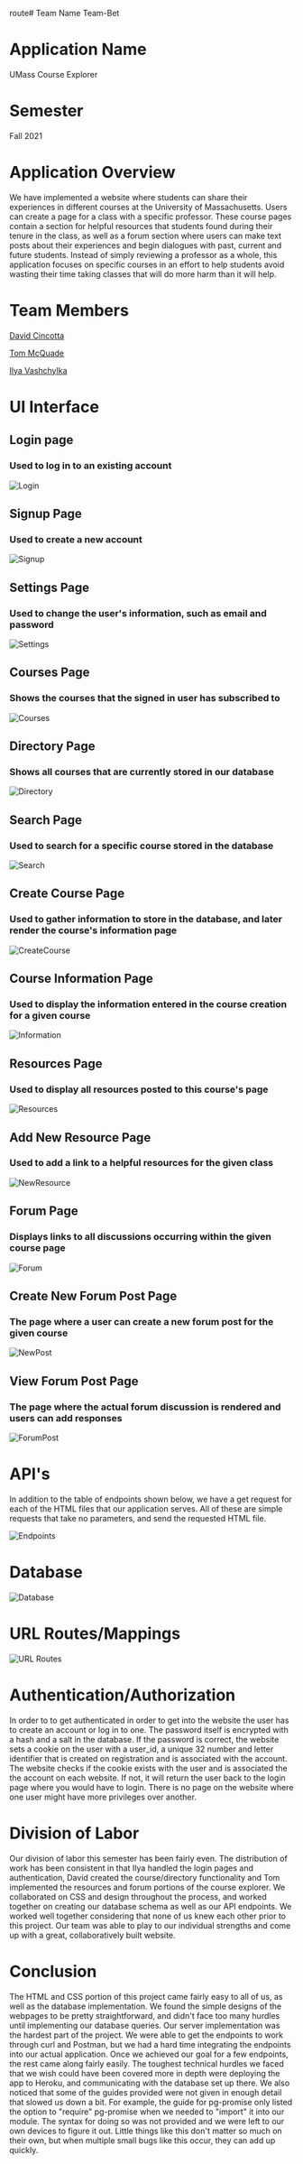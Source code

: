 route# Team Name
Team-Bet

# Application Name
UMass Course Explorer

# Semester
Fall 2021

# Application Overview
We have implemented a website where students can share their experiences in different courses at the University of Massachusetts.  Users can create a page for a class with a specific professor.  These course pages contain a section for helpful resources that students found during their tenure in the class, as well as a forum section where users can make text posts about their experiences and begin dialogues with past, current and future students.  Instead of simply reviewing a professor as a whole, this application focuses on specific courses in an effort to help students avoid wasting their time taking classes that will do more harm than it will help.

# Team Members

[David Cincotta](https://github.com/DavidCincotta)

[Tom McQuade](https://github.com/tommcquade)

[Ilya Vashchylka](https://github.com/ilyavash)

# UI Interface

## Login page
### Used to log in to an existing account
![Login](/screenshots/finalLogin.JPG "login")

## Signup Page
### Used to create a new account
![Signup](/screenshots/finalSignup.JPG "Signup")

## Settings Page
### Used to change the user's information, such as email and password
![Settings](/screenshots/finalSettings.JPG "Settings")

## Courses Page
### Shows the courses that the signed in user has subscribed to
![Courses](/screenshots/finalCourses.JPG "Courses")

## Directory Page
### Shows all courses that are currently stored in our database
![Directory](/screenshots/finalDirectory.JPG "Directory")

## Search Page
### Used to search for a specific course stored in the database
![Search](/screenshots/finalSearch.JPG "Search")

## Create Course Page
### Used to gather information to store in the database, and later render the course's information page
![CreateCourse](/screenshots/finalCreateCourse.JPG "CreateCourse")

## Course Information Page
### Used to display the information entered in the course creation for a given course
![Information](/screenshots/finalInformation.JPG "Information")

## Resources Page
### Used to display all resources posted to this course's page
![Resources](/screenshots/finalResources.JPG "Resources")

## Add New Resource Page
### Used to add a link to a helpful resources for the given class
![NewResource](/screenshots/finalNewResource.JPG "NewResource")

## Forum Page
### Displays links to all discussions occurring within the given course page
![Forum](/screenshots/finalForum.JPG "Forum")

## Create New Forum Post Page
### The page where a user can create a new forum post for the given course
![NewPost](/screenshots/finalNewPost.JPG "NewPost")

## View Forum Post Page
### The page where the actual forum discussion is rendered and users can add responses
![ForumPost](/screenshots/finalForumPost.JPG "ForumPost")











# API's
In addition to the table of endpoints shown below, we have a get request for each of the HTML files that our application serves.  All of these are simple requests that take no parameters, and send the requested HTML file.

![Endpoints](/docs/finalEndpoints.png "endpoints")


# Database

![Database](/docs/finalDatabase.png "database")

# URL Routes/Mappings

![URL Routes](/docs/routes.png "urlroutes")


# Authentication/Authorization

In order to to get authenticated in order to get into the website the user has to create an account or log in to one. The password itself is encrypted with a hash and a salt in the database. If the password is correct, the website sets a cookie on the user with a user_id, a unique 32 number and letter identifier that is created on registration and is associated with the account. The website checks if the cookie exists with the user and is associated the the account on each website. If not, it will return the user back to the login page where you would have to login. There is no page on the website where one user might have more privileges over another. 

# Division of Labor

Our division of labor this semester has been fairly even. The distribution of work has been consistent in that Ilya handled the login pages and authentication, David created the course/directory functionality and Tom implemented the resources and forum portions of the course explorer.  We collaborated on CSS and design throughout the process, and worked together on creating our database schema as well as our API endpoints.  We worked well together considering that none of us knew each other prior to this project. Our team was able to play to our individual strengths and come up with a great, collaboratively built website.

# Conclusion

The HTML and CSS portion of this project came fairly easy to all of us, as well as the database implementation.  We found the simple designs of the webpages to be pretty straightforward, and didn't face too many hurdles until implementing our database queries.  Our server implementation was the hardest part of the project.  We were able to get the endpoints to work through curl and Postman, but we had a hard time integrating the endpoints into our actual application.  Once we achieved our goal for a few endpoints, the rest came along fairly easily.  The toughest technical hurdles we faced that we wish could have been covered more in depth were deploying the app to Heroku, and communicating with the database set up there.  We also noticed that some of the guides provided were not given in enough detail that slowed us down a bit.  For example, the guide for pg-promise only listed the option to "require" pg-promise when we needed to "import" it into our module.  The syntax for doing so was not provided and we were left to our own devices to figure it out.  Little things like this don't matter so much on their own, but when multiple small bugs like this occur, they can add up quickly.
